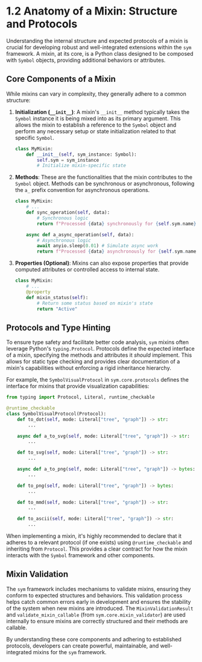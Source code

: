 # 1.2 Anatomy of a Mixin: Structure and Protocols

Understanding the internal structure and expected protocols of a mixin is crucial for developing robust and well-integrated extensions within the `sym` framework. A mixin, at its core, is a Python class designed to be composed with `Symbol` objects, providing additional behaviors or attributes.

## Core Components of a Mixin

While mixins can vary in complexity, they generally adhere to a common structure:

1.  **Initialization (`__init__`)**: A mixin's `__init__` method typically takes the `Symbol` instance it is being mixed into as its primary argument. This allows the mixin to establish a reference to the `Symbol` object and perform any necessary setup or state initialization related to that specific `Symbol`.

    ```python
    class MyMixin:
        def __init__(self, sym_instance: Symbol):
            self.sym = sym_instance
            # Initialize mixin-specific state
    ```

2.  **Methods**: These are the functionalities that the mixin contributes to the `Symbol` object. Methods can be synchronous or asynchronous, following the `a_` prefix convention for asynchronous operations.

    ```python
    class MyMixin:
        # ...
        def sync_operation(self, data):
            # Synchronous logic
            return f"Processed {data} synchronously for {self.sym.name}"

        async def a_async_operation(self, data):
            # Asynchronous logic
            await anyio.sleep(0.01) # Simulate async work
            return f"Processed {data} asynchronously for {self.sym.name}"
    ```

3.  **Properties (Optional)**: Mixins can also expose properties that provide computed attributes or controlled access to internal state.

    ```python
    class MyMixin:
        # ...
        @property
        def mixin_status(self):
            # Return some status based on mixin's state
            return "Active"
    ```

## Protocols and Type Hinting

To ensure type safety and facilitate better code analysis, `sym` mixins often leverage Python's `typing.Protocol`. Protocols define the expected interface of a mixin, specifying the methods and attributes it *should* implement. This allows for static type checking and provides clear documentation of a mixin's capabilities without enforcing a rigid inheritance hierarchy.

For example, the `SymbolVisualProtocol` in `sym.core.protocols` defines the interface for mixins that provide visualization capabilities:

```python
from typing import Protocol, Literal, runtime_checkable

@runtime_checkable
class SymbolVisualProtocol(Protocol):
    def to_dot(self, mode: Literal["tree", "graph"]) -> str:
        ...

    async def a_to_svg(self, mode: Literal["tree", "graph"]) -> str:
        ...

    def to_svg(self, mode: Literal["tree", "graph"]) -> str:
        ...

    async def a_to_png(self, mode: Literal["tree", "graph"]) -> bytes:
        ...

    def to_png(self, mode: Literal["tree", "graph"]) -> bytes:
        ...

    def to_mmd(self, mode: Literal["tree", "graph"]) -> str:
        ...

    def to_ascii(self, mode: Literal["tree", "graph"]) -> str:
        ...
```

When implementing a mixin, it's highly recommended to declare that it adheres to a relevant protocol (if one exists) using `@runtime_checkable` and inheriting from `Protocol`. This provides a clear contract for how the mixin interacts with the `Symbol` framework and other components.

## Mixin Validation

The `sym` framework includes mechanisms to validate mixins, ensuring they conform to expected structures and behaviors. This validation process helps catch common errors early in development and ensures the stability of the system when new mixins are introduced. The `MixinValidationResult` and `validate_mixin_callable` (from `sym.core.mixin_validator`) are used internally to ensure mixins are correctly structured and their methods are callable.

By understanding these core components and adhering to established protocols, developers can create powerful, maintainable, and well-integrated mixins for the `sym` framework.
